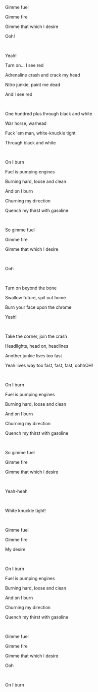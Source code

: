 Gimme fuel

Gimme fire

Gimme that which I desire

Ooh!

<br>

Yeah!

Turn on... I see red

Adrenaline crash and crack my head

Nitro junkie, paint me dead

And I see red

<br>

One hundred plus through black and white

War horse, warhead

Fuck 'em man, white-knuckle tight

Through black and white

<br>

On I burn

Fuel is pumping engines

Burning hard, loose and clean

And on I burn

Churning my direction

Quench my thirst with gasoline

<br>

So gimme fuel

Gimme fire

Gimme that which I desire

<br>

Ooh

<br>

Turn on beyond the bone

Swallow future, spit out home

Burn your face upon the chrome

Yeah!

<br>

Take the corner, join the crash

Headlights, head on, headlines

Another junkie lives too fast

Yeah lives way too fast, fast, fast, oohhOH!

<br>

On I burn

Fuel is pumping engines

Burning hard, loose and clean

And on I burn

Churning my direction

Quench my thirst with gasoline

<br>

So gimme fuel

Gimme fire

Gimme that which I desire

<br>

Yeah-heah

<br>

White knuckle tight!

<br>

Gimme fuel

Gimme fire

My desire

<br>

On I burn

Fuel is pumping engines

Burning hard, loose and clean

And on I burn

Churning my direction

Quench my thirst with gasoline

<br>

Gimme fuel

Gimme fire

Gimme that which I desire

Ooh

<br>

On I burn
